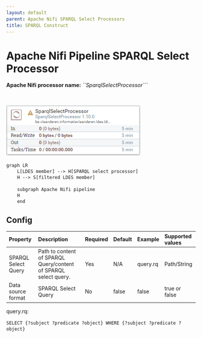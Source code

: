 ```yaml
---
layout: default
parent: Apache Nifi SPARQL Select Processors
title: SPARQL Construct
---
```


# Apache Nifi Pipeline SPARQL Select Processor

<b>Apache Nifi processor name:</b> <i>``SparqlSelectProcessor```</i>

<br>

![Alt text](image.png)

```mermaid
graph LR
    L[LDES member] --> H[SPARQL select processor]
    H --> S[filtered LDES member]

    subgraph Apache Nifi pipeline
    H
    end
```


## Config

| Property            | Description                                                     | Required | Default | Example  | Supported values |
| :------------------ | :-------------------------------------------------------------- | :------- | :------ | :------- | :--------------- |
| SPARQL Select Query | Path to content of SPARQL Query/content of SPARQL select query. | Yes      | N/A     | query.rq | Path/String      |
| Data source format  | SPARQL Select Query                                             | No       | false   | false    | true or false    |

query.rq:

```
SELECT {?subject ?predicate ?object} WHERE {?subject ?predicate ?object}
```
